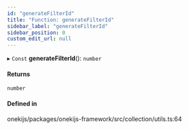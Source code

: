 ```yaml
---
id: "generateFilterId"
title: "Function: generateFilterId"
sidebar_label: "generateFilterId"
sidebar_position: 0
custom_edit_url: null
---
```


▸ `Const` **generateFilterId**(): `number`

#### Returns

`number`

#### Defined in

onekijs/packages/onekijs-framework/src/collection/utils.ts:64
